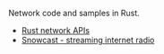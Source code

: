 Network code and samples in Rust.

* [Rust network APIs](src/api.rs)
* [Snowcast - streaming internet radio](src/snowcast.rs)
